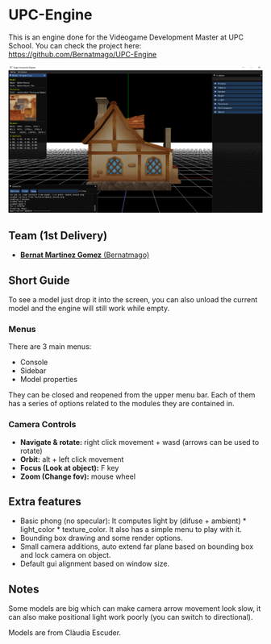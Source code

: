 # UPC-Engine

This is an engine done for the Videogame Development Master at UPC School.
You can check the project here: 
https://github.com/Bernatmago/UPC-Engine

![engine screnshot](example.PNG)

## Team (1st Delivery)
- [**Bernat Martinez Gomez** (Bernatmago)](https://github.com/Bernatmago)


## Short Guide

To see a model just drop it into the screen, you can also unload the current model and the engine will still work while empty.

### Menus

There are 3 main menus:
- Console
- Sidebar
- Model properties

They can be closed and reopened from the upper menu bar. Each of them has a series of options related to the modules they are contained in.

### Camera Controls
- **Navigate & rotate:** right click movement + wasd (arrows can be used to rotate)
- **Orbit:** alt + left click movement
- **Focus (Look at object):** F key
- **Zoom (Change fov):** mouse wheel

## Extra features
- Basic phong (no specular): It computes light by (difuse + ambient) * light_color * texture_color. It also has a simple menu to play with it.
- Bounding box drawing and some render options.
- Small camera additions, auto extend far plane based on bounding box and lock camera on object.
- Default gui alignment based on window size.

## Notes
Some models are big which can make camera arrow movement look slow, it can also make positional light work poorly (you can switch to directional).

Models are from Clàudia Escuder.

